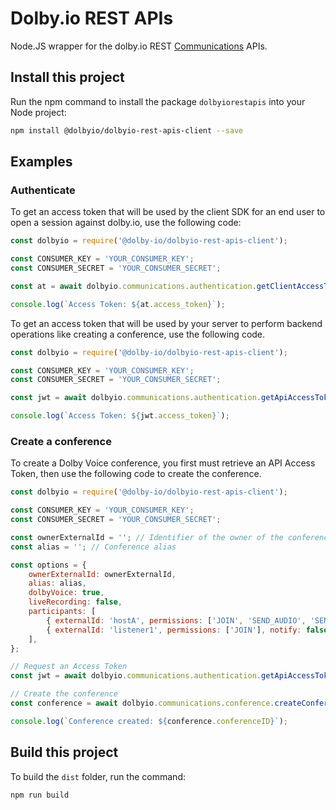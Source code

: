 # Dolby.io REST APIs

Node.JS wrapper for the dolby.io REST [Communications](https://docs.dolby.io/interactivity/reference/authentication-api) APIs.

## Install this project

Run the npm command to install the package `dolbyiorestapis` into your Node project:

```bash
npm install @dolbyio/dolbyio-rest-apis-client --save
```

## Examples

### Authenticate

To get an access token that will be used by the client SDK for an end user to open a session against dolby.io, use the following code:

```javascript
const dolbyio = require('@dolby-io/dolbyio-rest-apis-client');

const CONSUMER_KEY = 'YOUR_CONSUMER_KEY';
const CONSUMER_SECRET = 'YOUR_CONSUMER_SECRET';

const at = await dolbyio.communications.authentication.getClientAccessToken(CONSUMER_KEY, CONSUMER_SECRET);

console.log(`Access Token: ${at.access_token}`);
```

To get an access token that will be used by your server to perform backend operations like creating a conference, use the following code.

```javascript
const dolbyio = require('@dolby-io/dolbyio-rest-apis-client');

const CONSUMER_KEY = 'YOUR_CONSUMER_KEY';
const CONSUMER_SECRET = 'YOUR_CONSUMER_SECRET';

const jwt = await dolbyio.communications.authentication.getApiAccessToken(CONSUMER_KEY, CONSUMER_SECRET);

console.log(`Access Token: ${jwt.access_token}`);
```

### Create a conference

To create a Dolby Voice conference, you first must retrieve an API Access Token, then use the following code to create the conference.

```javascript
const dolbyio = require('@dolby-io/dolbyio-rest-apis-client');

const CONSUMER_KEY = 'YOUR_CONSUMER_KEY';
const CONSUMER_SECRET = 'YOUR_CONSUMER_SECRET';

const ownerExternalId = ''; // Identifier of the owner of the conference
const alias = ''; // Conference alias

const options = {
    ownerExternalId: ownerExternalId,
    alias: alias,
    dolbyVoice: true,
    liveRecording: false,
    participants: [
        { externalId: 'hostA', permissions: ['JOIN', 'SEND_AUDIO', 'SEND_VIDEO'], notify: true },
        { externalId: 'listener1', permissions: ['JOIN'], notify: false },
    ],
};

// Request an Access Token
const jwt = await dolbyio.communications.authentication.getApiAccessToken(CONSUMER_KEY, CONSUMER_SECRET);

// Create the conference
const conference = await dolbyio.communications.conference.createConference(jwt, options);

console.log(`Conference created: ${conference.conferenceID}`);
```

## Build this project

To build the `dist` folder, run the command:

```bash
npm run build
```
